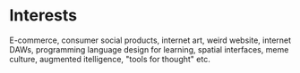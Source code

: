 # Interests
E-commerce, consumer social products, internet art, weird website, internet DAWs, programming language design for learning, spatial interfaces, meme culture, augmented itelligence, "tools for thought" etc. 

